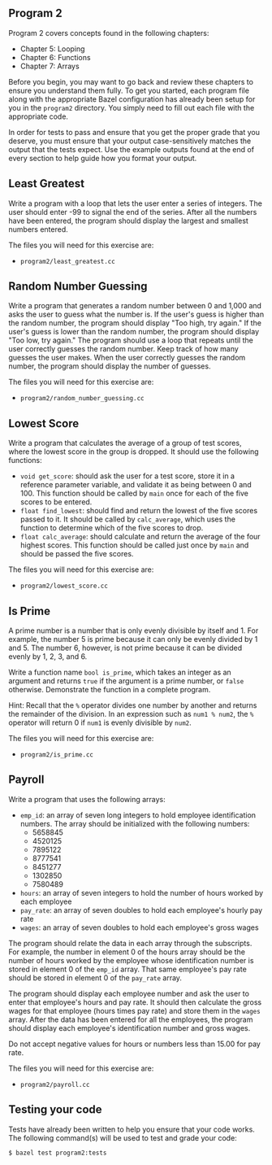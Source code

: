 Program 2
---------
Program 2 covers concepts found in the following chapters:

- Chapter 5: Looping
- Chapter 6: Functions
- Chapter 7: Arrays

Before you begin, you may want to go back and review these chapters to ensure you understand them
fully. To get you started, each program file along with the appropriate Bazel configuration has
already been setup for you in the `program2` directory. You simply need to fill out each file with
the appropriate code.

In order for tests to pass and ensure that you get the proper grade that you deserve, you must
ensure that your output case-sensitively matches the output that the tests expect. Use the example
outputs found at the end of every section to help guide how you format your output.

Least Greatest
--------------
Write a program with a loop that lets the user enter a series of integers. The user should enter -99
to signal the end of the series. After all the numbers have been entered, the program should display
the largest and smallest numbers entered.

The files you will need for this exercise are:

- `program2/least_greatest.cc`

Random Number Guessing
----------------------
Write a program that generates a random number between 0 and 1,000 and asks the user to guess what
the number is. If the user's guess is higher than the random number, the program should display
"Too high, try again." If the user's guess is lower than the random number, the program should
display "Too low, try again." The program should use a loop that repeats until the user correctly
guesses the random number. Keep track of how many guesses the user makes. When the user correctly
guesses the random number, the program should display the number of guesses.

The files you will need for this exercise are:

- `program2/random_number_guessing.cc`

Lowest Score
------------
Write a program that calculates the average of a group of test scores, where the lowest score in the
group is dropped. It should use the following functions:

- `void get_score`: should ask the user for a test score, store it in a reference
    parameter variable, and validate it as being between 0 and 100. This function should be called
    by `main` once for each of the five scores to be entered.
- `float find_lowest`: should find and return the lowest of the five scores passed to
    it. It should be called by `calc_average`, which uses the function to determine which of the
    five scores to drop.
- `float calc_average`: should calculate and return the average of the four highest
    scores. This function should be called just once by `main` and should be passed the five scores.

The files you will need for this exercise are:

- `program2/lowest_score.cc`

Is Prime
--------
A prime number is a number that is only evenly divisible by itself and 1. For example, the number 5
is prime because it can only be evenly divided by 1 and 5. The number 6, however, is not prime
because it can be divided evenly by 1, 2, 3, and 6.

Write a function name `bool is_prime`, which takes an integer as an argument and returns
`true` if the argument is a prime number, or `false` otherwise. Demonstrate the function in a
complete program.

Hint: Recall that the `%` operator divides one number by another and returns the remainder
of the division. In an expression such as `num1 % num2`, the `%` operator will return 0 if `num1` is
evenly divisible by `num2`.

The files you will need for this exercise are:

- `program2/is_prime.cc`

Payroll
-------
Write a program that uses the following arrays:

- `emp_id`: an array of seven long integers to hold employee identification numbers.
    The array should be initialized with the following numbers:
    - 5658845
    - 4520125
    - 7895122
    - 8777541
    - 8451277
    - 1302850
    - 7580489
- `hours`: an array of seven integers to hold the number of hours worked by each
    employee
- `pay_rate`: an array of seven doubles to hold each employee's hourly pay rate
- `wages`: an array of seven doubles to hold each employee's gross wages

The program should relate the data in each array through the subscripts. For example, the number in
element 0 of the hours array should be the number of hours worked by the employee whose
identification number is stored in element 0 of the `emp_id` array. That same employee's pay rate
should be stored in element 0 of the `pay_rate` array.

The program should display each employee number and ask the user to enter that employee's hours and
pay rate. It should then calculate the gross wages for that employee (hours times pay rate) and
store them in the `wages` array. After the data has been entered for all the employees, the
program should display each employee's identification number and gross wages.

Do not accept negative values for hours or numbers less than 15.00 for pay rate.

The files you will need for this exercise are:

- `program2/payroll.cc`

Testing your code
-----------------
Tests have already been written to help you ensure that your code works. The following command(s)
will be used to test and grade your code:

    $ bazel test program2:tests
